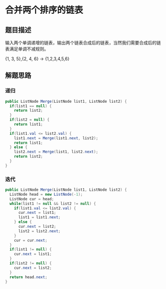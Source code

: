 # 合并两个排序的链表

## 题目描述

输入两个单调递增的链表，输出两个链表合成后的链表，当然我们需要合成后的链表满足单调不减规则。

{1, 3, 5},{2, 4, 6} -> {1,2,3,4,5,6}

## 解题思路

### 递归

```java
public ListNode Merge(ListNode list1, ListNode list2) {
  if(list1 == null) {
    return list2;
  }
  if(list2 = null) {
    return list1;
  }
  if(list1.val <= list2.val) {
    list1.next = Merge(list1.next, list2);
    return list1;
  } else {
    list2.next = Merge(list1, list2.next);
    return list2;
  }
}
```

### 迭代

```java
public ListNode Merge(ListNode list1, ListNode list2) {
  ListNode head = new ListNode(-1);
  ListNode cur = head;
  while(list1 != null && list2 != null) {
    if(list1.val <= list2.val) {
      cur.next = list1;
      list1 = list1.next;
    } else {
      cur.next = list2;
      list2 = list2.next;
    }
    cur = cur.next;
  }
  if(list1 != null) {
    cur.next = list1;
  }
  if(list2 != null) {
    cur.next = list2;
  }
  return head.next;
}
```